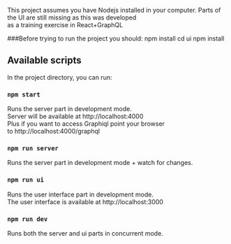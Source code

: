 This project assumes you have Nodejs installed in your
computer.
Parts of the UI are still missing as this was developed<br>
as a training exercise in React+GraphQL

###Before trying to run the project you should:
npm install
cd ui
npm install

## Available scripts
In the project directory, you can run:

### `npm start`
Runs the server part in development mode.<br>
Server will be available at http://localhost:4000<br>
Plus if you want to access Graphiql point your browser<br>
to http://localhost:4000/graphql

### `npm run server`
Runs the server part in development mode + watch for changes.<br>

### `npm run ui`
Runs the user interface part in development mode.<br>
The user interface is available at http://localhost:3000

### `npm run dev`
Runs both the server and ui parts in concurrent mode.<br>
